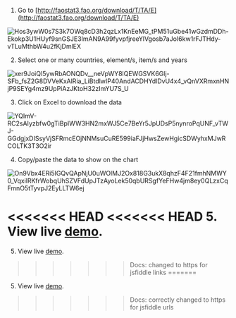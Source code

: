 1.  Go to [http://faostat3.fao.org/download/T/TA/E](http://faostat3.fao.org/download/T/TA/E)
    

![Hos3ywW0s7S3k7OWq8cD3h2qzLx1KnEeMG_tPM51uGbe41wGzdmDDh-Ekokp3U1HUyf9snGSJE3ImAN9A99fyvpfjreeYlVgosb7aJoI6kw1rFJTHdy-vTLuMthbW4u2fKjDmlEX](https://lh6.googleusercontent.com/Hos3ywW0s7S3k7OWq8cD3h2qzLx1KnEeMG_tPM51uGbe41wGzdmDDh-Ekokp3U1HUyf9snGSJE3ImAN9A99fyvpfjreeYlVgosb7aJoI6kw1rFJTHdy-vTLuMthbW4u2fKjDmlEX)

2. Select one or many countries, element/s, item/s and years

![xer9JoiQI5ywRbAONQDv__neVpWY8lQEWGSVK6Glj-SFb_fsZ2G8DVVeKxAlRia_LiBtdlwIP40AndACDHYdlDvU4x4_vQnVXRmxnHNjP9SEYg4mz9UpPiAzJKtoH32zImYU7S_U](https://lh4.googleusercontent.com/xer9JoiQI5ywRbAONQDv__neVpWY8lQEWGSVK6Glj-SFb_fsZ2G8DVVeKxAlRia_LiBtdlwIP40AndACDHYdlDvU4x4_vQnVXRmxnHNjP9SEYg4mz9UpPiAzJKtoH32zImYU7S_U)

3. Click on Excel to download the data

![YQImV-RC2sAIyzbfw0gTiBpIWW3HN2mxWJ5Ce7BeYr5JpUDsP5nynroPqUNF_vTWJ-GGdgjxDISsyVjSFRmcEOjNNMsuCuRE599iaFJjHwsZewHgicSDWyhxMJwRCOLTK3T3O2ir](https://lh3.googleusercontent.com/YQImV-RC2sAIyzbfw0gTiBpIWW3HN2mxWJ5Ce7BeYr5JpUDsP5nynroPqUNF_vTWJ-GGdgjxDISsyVjSFRmcEOjNNMsuCuRE599iaFJjHwsZewHgicSDWyhxMJwRCOLTK3T3O2ir)

4. Copy/paste the data to show on the chart

![On9Vbx4ERi5IGQvQApNjU0uWOlMJ2Ox818G3ukX8qhzF4F21fmhNMWY0_VqxilRKfrWobqUhSZVFdUpJTzAyoLek50qbURSgfYeFHw4jm8ey0QLzxCqFmnO5tTyvpJ2EyLLTW6ej](https://lh3.googleusercontent.com/On9Vbx4ERi5IGQvQApNjU0uWOlMJ2Ox818G3ukX8qhzF4F21fmhNMWY0_VqxilRKfrWobqUhSZVFdUpJTzAyoLek50qbURSgfYeFHw4jm8ey0QLzxCqFmnO5tTyvpJ2EyLLTW6ej)

<<<<<<< HEAD
<<<<<<< HEAD
5. View live [demo](https://jsfiddle.net/mushigh/ng6zyvuk/).
=======
5. View live [demo](https://jsfiddlefiddle.net/mushigh/ng6zyvuk/).
>>>>>>> Docs: changed to https for jsfiddle links
=======
5. View live [demo](https://jsfiddle.net/mushigh/ng6zyvuk/).
>>>>>>> Docs: correctly changed to https for jsfiddle urls
